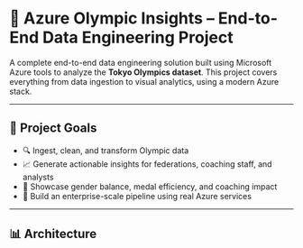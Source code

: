 # 🏅 Azure Olympic Insights – End-to-End Data Engineering Project

A complete end-to-end data engineering solution built using Microsoft Azure tools to analyze the **Tokyo Olympics dataset**. This project covers everything from data ingestion to visual analytics, using a modern Azure stack.

---

## 🚀 Project Goals

- 🔍 Ingest, clean, and transform Olympic data
- 📈 Generate actionable insights for federations, coaching staff, and analysts
- 🧠 Showcase gender balance, medal efficiency, and coaching impact
- 🧰 Build an enterprise-scale pipeline using real Azure services

---

## 📊 Architecture

